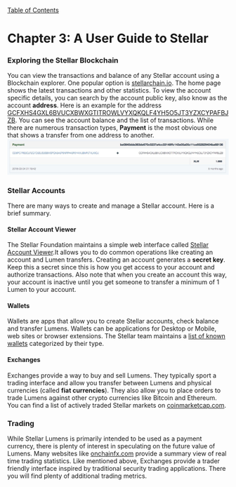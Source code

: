 [Table of Contents](index.md)
# Chapter 3: A User Guide to Stellar
### Exploring the Stellar Blockchain
You can view the transactions and balance of any Stellar account using a Blockchain explorer. One popular option is [stellarchain.io](https://stellarchain.io). The home page shows the latest transactions and other statistics. To view the account specific details, you can search by the account public key, also know as the account **address**. Here is an example for the address [GCFXHS4GXL6BVUCXBWXGTITROWLVYXQKQLF4YH5O5JT3YZXCYPAFBJZB](https://stellarchain.io/address/GCFXHS4GXL6BVUCXBWXGTITROWLVYXQKQLF4YH5O5JT3YZXCYPAFBJZB). You can see the account balance and the list of transactions. While there are numerous transaction types, **Payment** is the most obvious one that shows a transfer from one address to another.
![Payment example from Stellarchain.io](/assets/stellarchain-payment-example.jpg)

### Stellar Accounts
There are many ways to create and manage a Stellar account. Here is a brief summary.
#### Stellar Account Viewer
The Stellar Foundation maintains a simple web interface called [Stellar Account Viewer](https://www.stellar.org/account-viewer).It allows you to do common operations like creating an account and Lumen transfers.
Creating an account generates a **secret key**. Keep this a secret since this is how you get access to your account and authorize transactions. Also note that when you create an account this way, your account is inactive until you get someone to transfer a minimum of 1 Lumen to your account.
#### Wallets
Wallets are apps that allow you to create Stellar accounts, check balance and   transfer Lumens. Wallets can be applications for Desktop or Mobile, web sites or browser extensions. The Stellar team maintains a [list of known wallets](https://www.stellar.org/lumens/wallets/) categorized by their type.  
#### Exchanges
Exchanges provide a way to buy and sell Lumens. They typically sport a trading interface and allow you transfer between Lumens and physical currencies (called **fiat currencies**). They also allow you to place orders to trade Lumens against other crypto currencies like Bitcoin and Ethereum. You can find a list of actively traded Stellar markets on [coinmarketcap.com](https://coinmarketcap.com/currencies/stellar/#markets).

### Trading
While Stellar Lumens is primarily intended to be used as a payment currency, there is plenty of interest in speculating on the future value of Lumens. Many websites like [onchainfx.com](https://onchainfx.com/asset/stellar) provide a summary view of real time trading statistics. Like mentioned above, Exchanges provide a trader friendly interface inspired by traditional security trading applications. There you will find plenty of additional trading metrics.
